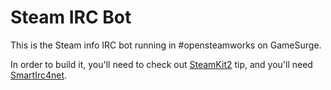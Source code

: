 # Steam IRC Bot

This is the Steam info IRC bot running in #opensteamworks on GameSurge.

In order to build it, you'll need to check out [SteamKit2][1] tip, and you'll need [SmartIrc4net][2].

  [1]: https://bitbucket.org/VoiDeD/steamre
  [2]: https://www.meebey.net/projects/smartirc4net/